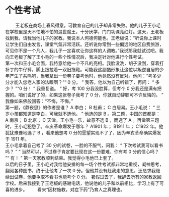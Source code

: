 # 个性考试
 　　 王老板在商场上春风得意，可教育自己的儿子却非常失败。他的儿子王小毛在学校里是天不怕地不怕的混世魔王，十分厌学，门门功课亮红灯。这天，王老板找到我，请我当他儿子的家教。我说本人何德何能也。王老板说：“听说你上课时让学生们自由发言，课堂气氛非常活跃。还听说你常到一些偏远的地区自费旅游，可见你不是一个凡人，我儿子一定喜欢让你这样的人调教。”我说那我就试试吧。我向王老板了解了王小毛的一些个性情况后，我决定针对他进行个性考试。  
第一次和王小毛会面，我特意给他一个不凡的亮相。我脸没洗，胡子没刮，穿着打补丁的牛仔裤，脚上趿拉着一双旧拖鞋。可能我这副酷形象让这位以叛逆自居的少年产生了共鸣吧，当我拿出一份卷子要考他时，他竟然没有反对。他问：“考多少分才能入您老人家的法眼啊？”“ 0 分。 ” 我答。他以为自己听错了，再问： “ 多少？ ”“0 分！ ” 我重复道。 “ 好，考 100 分我没胜算，但考个 0 分我还是满有把握的。咱们说好了的，如果这张卷子我考了 0 分，你就自动辞职可不许反悔的。 ” 我像如来佛般回答：“不悔，不悔。”  
第一题，《静夜思》的作者是谁？ A 李白； B 杜甫； C 白居易。王小毛说： “ 三岁小孩都知道是李白，可我就不选他。 ” 他选的是 B 。第二题，中国的首都是： A 南京； B 北京； C 天津。王小毛一乐，故意不选 B ，而选了 A 。再做第三题时，王小毛犯愁了。辛亥革命爆发于哪年？ A1901 年； B1911 年； C1922 年。他犹犹豫豫地选了 B ，看来他想考 0 分的愿望实现不了了，因为辛亥革命确实爆发于 1911 年。  
王小毛拿着自己考了 30 分的试卷，一脸的不服气，问我： “ 下次考试我可以看书吗？ ” “ 当然可以，不过卷子肯定要比现在这一份要难，你有考 0 分的信心吗？ ”“ 有！ ” 第一天家教顺利结束。我觉得小毛他已上套了。  
以后的日子里，王小毛对我给他安排的每一场个性考试都非常地重视，凝神思考，翻阅各种图书，终于让他考了一次 0 分。但他并没有赶我走的意思，还恳求我继续出试卷，他要争取不看书也能考个 0 分。 
暑假过去了，我辞去所有的家教返回学校。后来我接到了王老板的感谢电话，他说他的儿子和以前相比，学习上有了可喜的进步。 　　看来“因材施教，对症下药”乃育人之真理也。
  
